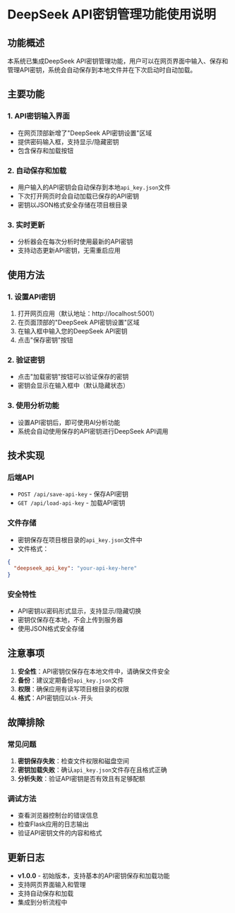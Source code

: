 # DeepSeek API密钥管理功能使用说明

## 功能概述

本系统已集成DeepSeek API密钥管理功能，用户可以在网页界面中输入、保存和管理API密钥，系统会自动保存到本地文件并在下次启动时自动加载。

## 主要功能

### 1. API密钥输入界面
- 在网页顶部新增了"DeepSeek API密钥设置"区域
- 提供密码输入框，支持显示/隐藏密钥
- 包含保存和加载按钮

### 2. 自动保存和加载
- 用户输入的API密钥会自动保存到本地`api_key.json`文件
- 下次打开网页时会自动加载已保存的API密钥
- 密钥以JSON格式安全存储在项目根目录

### 3. 实时更新
- 分析器会在每次分析时使用最新的API密钥
- 支持动态更新API密钥，无需重启应用

## 使用方法

### 1. 设置API密钥
1. 打开网页应用（默认地址：http://localhost:5001）
2. 在页面顶部的"DeepSeek API密钥设置"区域
3. 在输入框中输入您的DeepSeek API密钥
4. 点击"保存密钥"按钮

### 2. 验证密钥
- 点击"加载密钥"按钮可以验证保存的密钥
- 密钥会显示在输入框中（默认隐藏状态）

### 3. 使用分析功能
- 设置API密钥后，即可使用AI分析功能
- 系统会自动使用保存的API密钥进行DeepSeek API调用

## 技术实现

### 后端API
- `POST /api/save-api-key` - 保存API密钥
- `GET /api/load-api-key` - 加载API密钥

### 文件存储
- 密钥保存在项目根目录的`api_key.json`文件中
- 文件格式：
```json
{
  "deepseek_api_key": "your-api-key-here"
}
```

### 安全特性
- API密钥以密码形式显示，支持显示/隐藏切换
- 密钥仅保存在本地，不会上传到服务器
- 使用JSON格式安全存储

## 注意事项

1. **安全性**：API密钥仅保存在本地文件中，请确保文件安全
2. **备份**：建议定期备份`api_key.json`文件
3. **权限**：确保应用有读写项目根目录的权限
4. **格式**：API密钥应以`sk-`开头

## 故障排除

### 常见问题
1. **密钥保存失败**：检查文件权限和磁盘空间
2. **密钥加载失败**：确认`api_key.json`文件存在且格式正确
3. **分析失败**：验证API密钥是否有效且有足够配额

### 调试方法
- 查看浏览器控制台的错误信息
- 检查Flask应用的日志输出
- 验证API密钥文件的内容和格式

## 更新日志

- **v1.0.0** - 初始版本，支持基本的API密钥保存和加载功能
- 支持网页界面输入和管理
- 支持自动保存和加载
- 集成到分析流程中